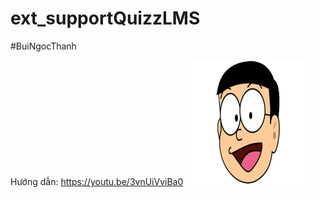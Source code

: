 # ext_supportQuizzLMS
#BuiNgocThanh

Hướng dẫn: https://youtu.be/3vnUiVviBa0
[![Everything Is AWESOME](hi.png)](https://www.youtube.com/watch?v=3vnUiVviBa0 "")


